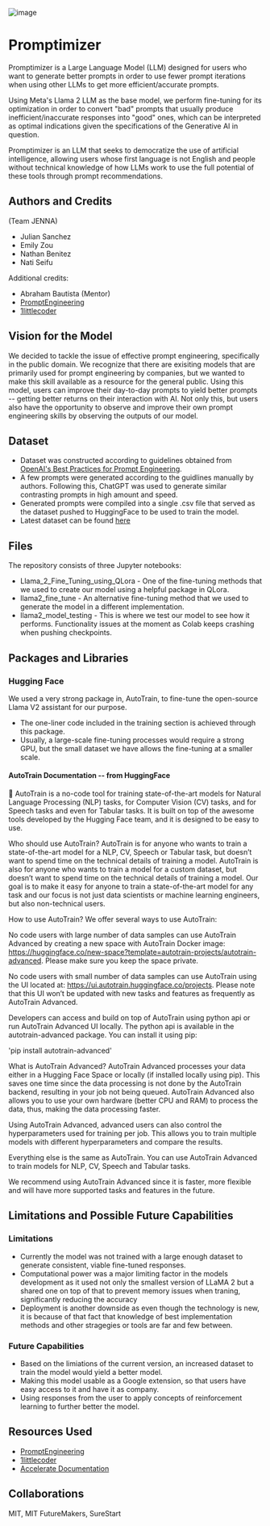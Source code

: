 ![image](https://github.com/Nathan-Benz/Prompt-Reforming-Generator/assets/117955125/8472394a-4c64-4037-a0db-1ffa0a6d89c7)


# Promptimizer
Promptimizer is a Large Language Model (LLM) designed for users who want to generate better prompts in order to use fewer prompt iterations when using other LLMs to get more efficient/accurate prompts.

Using Meta's Llama 2 LLM as the base model, we perform fine-tuning for its optimization in order to convert "bad" prompts that usually produce inefficient/inaccurate responses into "good" ones, which can be interpreted as optimal indications given the specifications of the Generative AI in question.

Promptimizer is an LLM that seeks to democratize the use of artificial intelligence, allowing users whose first language is not English and people without technical knowledge of how LLMs work to use the full potential of these tools through prompt recommendations.

## Authors and Credits
(Team JENNA)
- Julian Sanchez
- Emily Zou
- Nathan Benitez
- Nati Seifu

Additional credits:
- Abraham Bautista (Mentor)
- [PromptEngineering](https://youtu.be/LslC2nKEEGU)
- [1littlecoder](https://youtu.be/eeM6V5aPjhk)
## Vision for the Model
We decided to tackle the issue of effective prompt engineering, specifically in the public domain. We recognize that there are exisiting models that are primarily used for prompt engineering by companies, but we wanted to make this skill available as a resource for the general public. Using this model, users can improve their day-to-day prompts to yield better prompts -- getting better returns on their interaction with AI. Not only this, but users also have the opportunity to observe and improve their own prompt engineering skills by observing the outputs of our model.
## Dataset
- Dataset was constructed according to guidelines obtained from [OpenAI's Best Practices for Prompt Engineering](https://help.openai.com/en/articles/6654000-best-practices-for-prompt-engineering-with-openai-api).
- A few prompts were generated according to the guidlines manually by authors. Following this, ChatGPT was used to generate similar contrasting prompts in high amount and speed.
- Generated prompts were compiled into a single .csv file that served as the dataset pushed to HuggingFace to be used to train the model.
- Latest dataset can be found [here](https://huggingface.co/datasets/NateBenz/formatted_prompts)
## Files
The repository consists of three Jupyter notebooks: 

- Llama_2_Fine_Tuning_using_QLora - One of the fine-tuning methods that we used to create our model using a helpful package in QLora.
- llama2_fine_tune - An alternative fine-tuning method that we used to generate the model in a different implementation.
- llama2_model_testing - This is where we test our model to see how it performs. Functionality issues at the moment as Colab keeps crashing when pushing checkpoints.

## Packages and Libraries
### Hugging Face
We used a very strong package in, AutoTrain, to fine-tune the open-source Llama V2 assistant for our purpose.
 - The one-liner code included in the training section is achieved through this package.
 - Usually, a large-scale fine-tuning processes would require a strong GPU, but the small dataset we have allows the fine-tuning at a smaller scale.

#### AutoTrain Documentation -- from HuggingFace
🤗 AutoTrain is a no-code tool for training state-of-the-art models for Natural Language Processing (NLP) tasks, for Computer Vision (CV) tasks, and for Speech tasks and even for Tabular tasks. It is built on top of the awesome tools developed by the Hugging Face team, and it is designed to be easy to use.

Who should use AutoTrain?
AutoTrain is for anyone who wants to train a state-of-the-art model for a NLP, CV, Speech or Tabular task, but doesn’t want to spend time on the technical details of training a model. AutoTrain is also for anyone who wants to train a model for a custom dataset, but doesn’t want to spend time on the technical details of training a model. Our goal is to make it easy for anyone to train a state-of-the-art model for any task and our focus is not just data scientists or machine learning engineers, but also non-technical users.

How to use AutoTrain?
We offer several ways to use AutoTrain:

No code users with large number of data samples can use AutoTrain Advanced by creating a new space with AutoTrain Docker image: https://huggingface.co/new-space?template=autotrain-projects/autotrain-advanced. Please make sure you keep the space private.

No code users with small number of data samples can use AutoTrain using the UI located at: https://ui.autotrain.huggingface.co/projects. Please note that this UI won’t be updated with new tasks and features as frequently as AutoTrain Advanced.

Developers can access and build on top of AutoTrain using python api or run AutoTrain Advanced UI locally. The python api is available in the autotrain-advanced package. You can install it using pip:

'pip install autotrain-advanced'

What is AutoTrain Advanced?
AutoTrain Advanced processes your data either in a Hugging Face Space or locally (if installed locally using pip). This saves one time since the data processing is not done by the AutoTrain backend, resulting in your job not being queued. AutoTrain Advanced also allows you to use your own hardware (better CPU and RAM) to process the data, thus, making the data processing faster.

Using AutoTrain Advanced, advanced users can also control the hyperparameters used for training per job. This allows you to train multiple models with different hyperparameters and compare the results.

Everything else is the same as AutoTrain. You can use AutoTrain Advanced to train models for NLP, CV, Speech and Tabular tasks.

We recommend using AutoTrain Advanced since it is faster, more flexible and will have more supported tasks and features in the future.

## Limitations and Possible Future Capabilities
### Limitations
- Currently the model was not trained with a large enough dataset to generate consistent, viable fine-tuned responses.
- Computational power was a major limiting factor in the models development as it used not only the smallest version of LLaMA 2 but a shared one on top of that to prevent memory issues when traning, significantly reducing the accuracy
- Deployment is another downside as even though the technology is new, it is because of that fact that knowledge of best implementation methods and other stragegies or tools are far and few between.

### Future Capabilities
- Based on the limiations of the current version, an increased dataset to train the model would yield a better model.
- Making this model usable as a Google extension, so that users have easy access to it and have it as company.
- Using responses from the user to apply concepts of reinforcement learning to further better the model.



## Resources Used
- [PromptEngineering](https://youtu.be/LslC2nKEEGU)
- [1littlecoder](https://youtu.be/eeM6V5aPjhk)
- [Accelerate Documentation](https://huggingface.co/docs/accelerate/index)

## Collaborations

MIT, MIT FutureMakers, SureStart

